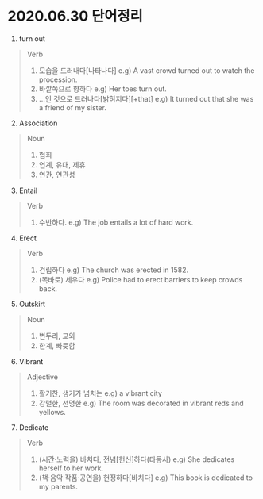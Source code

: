 2020.06.30 단어정리
=================

1) turn out
> Verb
> 1. 모습을 드러내다[나타나다]
> e.g) A vast crowd turned out to watch the procession.
> 2. 바깥쪽으로 향하다
> e.g) Her toes turn out.
> 3. …인 것으로 드러나다[밝혀지다][+that]
> e.g) It turned out that she was a friend of my sister.

2) Association
> Noun
> 1. 협회
> 2. 연계, 유대, 제휴
> 3. 연관, 연관성


3) Entail
> Verb
> 1. 수반하다.
> e.g) The job entails a lot of hard work.

4) Erect
> Verb
> 1. 건립하다
> e.g) The church was erected in 1582. 
> 2. (똑바로) 세우다
> e.g) Police had to erect barriers to keep crowds back.

5) Outskirt
> Noun
> 1. 변두리, 교외
> 2. 한계, 빠듯함

6) Vibrant
> Adjective
> 1. 활기찬, 생기가 넘치는
> e.g) a vibrant city 
> 2. 강렬한, 선명한
> e.g) The room was decorated in vibrant reds and yellows.

7) Dedicate
> Verb
> 1. (시간·노력을) 바치다, 전념[헌신]하다(타동사)
> e.g) She dedicates herself to her work. 
> 2. (책·음악 작품·공연을) 헌정하다[바치다]
> e.g) This book is dedicated to my parents. 
